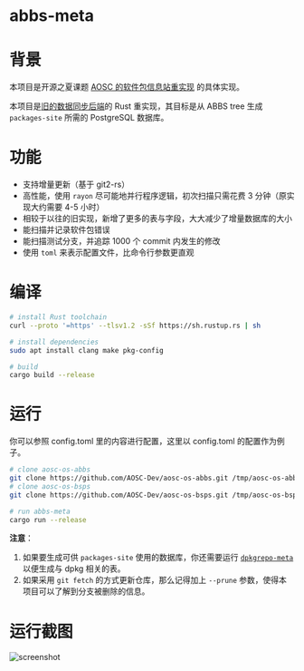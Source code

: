 # abbs-meta

# 背景

本项目是开源之夏课题 [AOSC 的软件包信息站重实现](https://summer-ospp.ac.cn/#/org/prodetail/22f3e0080) 的具体实现。

本项目是[旧的数据同步后端](https://github.com/AOSC-Dev/abbs-meta)的 Rust 重实现，其目标是从 ABBS tree 生成 `packages-site` 所需的 PostgreSQL 数据库。

# 功能

- 支持增量更新（基于 git2-rs）
- 高性能，使用 `rayon` 尽可能地并行程序逻辑，初次扫描只需花费 3 分钟（原实现大约需要 4-5 小时）
- 相较于以往的旧实现，新增了更多的表与字段，大大减少了增量数据库的大小
- 能扫描并记录软件包错误
- 能扫描测试分支，并追踪 1000 个 commit 内发生的修改
- 使用 `toml` 来表示配置文件，比命令行参数更直观

# 编译

```bash
# install Rust toolchain
curl --proto '=https' --tlsv1.2 -sSf https://sh.rustup.rs | sh

# install dependencies
sudo apt install clang make pkg-config

# build
cargo build --release
```

# 运行

你可以参照 config.toml 里的内容进行配置，这里以 config.toml 的配置作为例子。

```bash
# clone aosc-os-abbs
git clone https://github.com/AOSC-Dev/aosc-os-abbs.git /tmp/aosc-os-abbs
# clone aosc-os-bsps
git clone https://github.com/AOSC-Dev/aosc-os-bsps.git /tmp/aosc-os-bsps

# run abbs-meta
cargo run --release
```

**注意**：

1. 如果要生成可供 `packages-site` 使用的数据库，你还需要运行 [`dpkgrepo-meta`](https://github.com/AOSC-Dev/dpkgrepo-meta) 以便生成与 dpkg 相关的表。
2. 如果采用 `git fetch` 的方式更新仓库，那么记得加上 `--prune` 参数，使得本项目可以了解到分支被删除的信息。

# 运行截图

![screenshot](images/screenshot.png)
